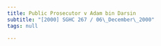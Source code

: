 ```yaml
---
title: Public Prosecutor v Adam bin Darsin
subtitle: "[2000] SGHC 267 / 06\_December\_2000"
tags: null

---
```



